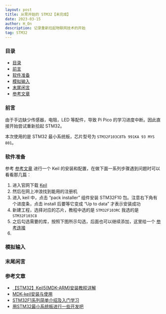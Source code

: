 ```yaml
---
layout: post
title: 从零开始的 STM32【未完成】
date: 2023-03-15
author: H_On
description: 记录重新捡起物联网技术的开始
tag: STM32
---
```


### 目录
- [目录](#目录)
- [前言](#前言)
- [软件准备](#软件准备)
- [模拟输入](#模拟输入)
- [末尾闲言](#末尾闲言)
- [参考文章](#参考文章)

### 前言
由于手边缺少传感器，电阻，LED 等配件，导致 Pi Pico 的学习进度中断。因此直接开始尝试重新拾起 STM32。

本次使用的是 STM32 最小系统板，芯片型号为 `STM32F103C8Tb 991KA 93 MYS 801`。

### 软件准备
参考 [参考文章](#参考文章) 进行一个 Keil 的安装和配置，在做下面一系列步骤遇到问题时可以看看那几篇：
1. 进入官网下载 [Keil](https://www.keil.com/fid/zuerevwb9c9j1wc2b0w1x1b1v1xy6y2wjd2wd1/files/eval/mdk538a.exe)
2. 然后在网上冲浪找到能用的注册机
3. 进入 keil 中，点击 “pack installer” 组件安装 STM32F10 包。注意右下角有个进度条，点击 install 后要等它变成 “Up to data” 才表示安装成功
4. 新建工程，选择对应的芯片，教程中选的是 `STM32F103RC` 我选的是 `STM32F103C8`
5. 之后勾选需要的库，按照下图所示勾选，后面也可以继续添加，这里给一个 [参考连接](https://hybrogen.github.io/2020/09/STM32Development/#%E7%BC%96%E5%86%99%E4%B8%80%E4%B8%AA%E9%97%AA%E7%83%81%E5%B0%8F%E7%81%AF%E7%9A%84%E7%A8%8B%E5%BA%8F)
6. 

### 模拟输入

### 末尾闲言

### 参考文章
- [【STM32】Keil5(MDK-ARM)安装教程详解](https://blog.csdn.net/dengjin20104042056/article/details/108057907)
- [MDK-keil安装与使用](https://blog.csdn.net/houlile_sunny/article/details/127150128?spm=1001.2014.3001.5502)
- [STM32F1系列简单介绍及入门学习](https://blog.csdn.net/houlile_sunny/article/details/12717735)
- [用STM32最小系统板进行一些开发吧](https://hybrogen.github.io/2020/09/STM32Development/)